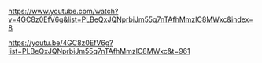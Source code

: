 https://www.youtube.com/watch?v=4GC8z0EfV6g&list=PLBeQxJQNprbiJm55q7nTAfhMmzIC8MWxc&index=8

https://youtu.be/4GC8z0EfV6g?list=PLBeQxJQNprbiJm55q7nTAfhMmzIC8MWxc&t=961